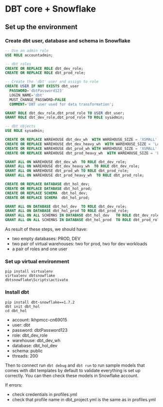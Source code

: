 # DBT core + Snowflake

## Set up the environment

### Create dbt user, database and schema in Snowflake

```sql
-- Use an admin role
USE ROLE accountadmin;

-- dbt roles
CREATE OR REPLACE ROLE dbt_dev_role;
CREATE OR REPLACE ROLE dbt_prod_role;

-- Create the 'dbt' user and assign to role
CREATE USER IF NOT EXISTS dbt_user
  PASSWORD='dbtPassword123'
  LOGIN_NAME='dbt'
  MUST_CHANGE_PASSWORD=FALSE
  COMMENT='DBT user used for data transformation';

GRANT ROLE dbt_dev_role,dbt_prod_role TO USER dbt_user;
GRANT ROLE dbt_dev_role,dbt_prod_role TO ROLE sysadmin;

-- dbt objects
USE ROLE sysadmin;

CREATE OR REPLACE WAREHOUSE dbt_dev_wh  WITH WAREHOUSE_SIZE = 'XSMALL' AUTO_SUSPEND = 60 AUTO_RESUME = TRUE MIN_CLUSTER_COUNT = 1 MAX_CLUSTER_COUNT = 1 INITIALLY_SUSPENDED = TRUE;
CREATE OR REPLACE WAREHOUSE dbt_dev_heavy_wh  WITH WAREHOUSE_SIZE = 'LARGE' AUTO_SUSPEND = 60 AUTO_RESUME = TRUE MIN_CLUSTER_COUNT = 1 MAX_CLUSTER_COUNT = 1 INITIALLY_SUSPENDED = TRUE;
CREATE OR REPLACE WAREHOUSE dbt_prod_wh WITH WAREHOUSE_SIZE = 'XSMALL' AUTO_SUSPEND = 60 AUTO_RESUME = TRUE MIN_CLUSTER_COUNT = 1 MAX_CLUSTER_COUNT = 1 INITIALLY_SUSPENDED = TRUE;
CREATE OR REPLACE WAREHOUSE dbt_prod_heavy_wh  WITH WAREHOUSE_SIZE = 'LARGE' AUTO_SUSPEND = 60 AUTO_RESUME = TRUE MIN_CLUSTER_COUNT = 1 MAX_CLUSTER_COUNT = 1 INITIALLY_SUSPENDED = TRUE;

GRANT ALL ON WAREHOUSE dbt_dev_wh  TO ROLE dbt_dev_role;
GRANT ALL ON WAREHOUSE dbt_dev_heavy_wh  TO ROLE dbt_dev_role;
GRANT ALL ON WAREHOUSE dbt_prod_wh TO ROLE dbt_prod_role;
GRANT ALL ON WAREHOUSE dbt_prod_heavy_wh  TO ROLE dbt_prod_role;

CREATE OR REPLACE DATABASE dbt_hol_dev; 
CREATE OR REPLACE DATABASE dbt_hol_prod; 
CREATE OR REPLACE SCHEMA  dbt_hol_dev;
CREATE OR REPLACE SCHEMA  dbt_hol_prod;

GRANT ALL ON DATABASE dbt_hol_dev  TO ROLE dbt_dev_role;
GRANT ALL ON DATABASE dbt_hol_prod TO ROLE dbt_prod_role;
GRANT ALL ON ALL SCHEMAS IN DATABASE dbt_hol_dev   TO ROLE dbt_dev_role;
GRANT ALL ON ALL SCHEMAS IN DATABASE dbt_hol_prod  TO ROLE dbt_prod_role;
```

As result of these steps, we should have:

- two empty databases: PROD, DEV
- two pair of virtual warehouses: two for prod, two for dev workloads
- a pair of roles and one user

### Set up virtual environment

```shell
pip install virtualenv
virtualenv dbtsnowflake
dbtsnowflake\Scripts\activate
```

### Install dbt
```shell
pip install dbt-snowflake==1.7.2
dbt init dbt_hol
cd dbt_hol
```

- account: lkhpmcc-cn69015
- user: dbt
- password: dbtPassword123 
- role: dbt_dev_role
- warehouse: dbt_dev_wh
- database: dbt_hol_dev
- schema: public
- threads: 200

Then to connect run `dbt debug` and `dbt run` to run sample models that comes with dbt templates by default to validate everything is set up correctly.
You can then check these models in Snowflake account.

If errors:
- check credentials in profiles.yml
- check that profile name in dbt_project.yml is the same as in profiles.yml

### 
